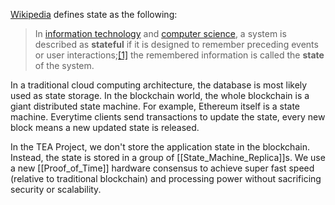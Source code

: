 [Wikipedia](https://en.wikipedia.org/wiki/State_(computer_science)) defines state as the following: 
> In [information technology](https://en.wikipedia.org/wiki/Information_technology "Information technology") and [computer science](https://en.wikipedia.org/wiki/Computer_science "Computer science"), a system is described as **stateful** if it is designed to remember preceding events or user interactions;[[1]](https://en.wikipedia.org/wiki/State_(computer_science)#cite_note-1) the remembered information is called the **state** of the system.
> 

In a traditional cloud computing architecture, the database is most likely used as state storage. In the blockchain world, the whole blockchain is a giant distributed state machine. For example, Ethereum itself is a state machine. Everytime clients send transactions to update the state, every new block means a new updated state is released. 

In the TEA Project, we don't store the application state in the blockchain. Instead, the state is stored in a group of [[State_Machine_Replica]]s. We use a new [[Proof_of_Time]] hardware consensus to achieve super fast speed (relative to traditional blockchain) and processing power without sacrificing security or scalability.  
